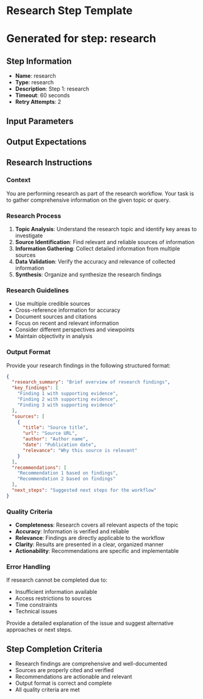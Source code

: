 # Research Step Template
# Generated for step: research

## Step Information
- **Name**: research
- **Type**: research
- **Description**: Step 1: research
- **Timeout**: 60 seconds
- **Retry Attempts**: 2

## Input Parameters

## Output Expectations

## Research Instructions

### Context
You are performing research as part of the research workflow. Your task is to gather comprehensive information on the given topic or query.

### Research Process
1. **Topic Analysis**: Understand the research topic and identify key areas to investigate
2. **Source Identification**: Find relevant and reliable sources of information
3. **Information Gathering**: Collect detailed information from multiple sources
4. **Data Validation**: Verify the accuracy and relevance of collected information
5. **Synthesis**: Organize and synthesize the research findings

### Research Guidelines
- Use multiple credible sources
- Cross-reference information for accuracy
- Document sources and citations
- Focus on recent and relevant information
- Consider different perspectives and viewpoints
- Maintain objectivity in analysis

### Output Format
Provide your research findings in the following structured format:

```json
{
  "research_summary": "Brief overview of research findings",
  "key_findings": [
    "Finding 1 with supporting evidence",
    "Finding 2 with supporting evidence",
    "Finding 3 with supporting evidence"
  ],
  "sources": [
    {
      "title": "Source title",
      "url": "Source URL",
      "author": "Author name",
      "date": "Publication date",
      "relevance": "Why this source is relevant"
    }
  ],
  "recommendations": [
    "Recommendation 1 based on findings",
    "Recommendation 2 based on findings"
  ],
  "next_steps": "Suggested next steps for the workflow"
}
```

### Quality Criteria
- **Completeness**: Research covers all relevant aspects of the topic
- **Accuracy**: Information is verified and reliable
- **Relevance**: Findings are directly applicable to the workflow
- **Clarity**: Results are presented in a clear, organized manner
- **Actionability**: Recommendations are specific and implementable

### Error Handling
If research cannot be completed due to:
- Insufficient information available
- Access restrictions to sources
- Time constraints
- Technical issues

Provide a detailed explanation of the issue and suggest alternative approaches or next steps.

## Step Completion Criteria
- Research findings are comprehensive and well-documented
- Sources are properly cited and verified
- Recommendations are actionable and relevant
- Output format is correct and complete
- All quality criteria are met
